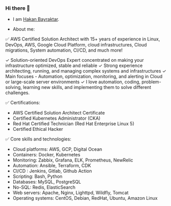 ### Hi there 👋

- I am [Hakan Bayraktar](https://www.linkedin.com/in/hakanbayraktar/).

- About me:

✅ AWS Certified Solution Architect with 15+ years of experience in Linux, DevOps, AWS, Google Cloud Platform, cloud infrastructures, Cloud migrations, System automation, CI/CD, and much more!

✓ Solution-oriented DevOps Expert concentrated on making your infrastructure optimized, stable and reliable
✓ Strong experience architecting, running, and managing complex systems and infrastructures
✓ Main focuses - Automation, optimization, monitoring, and alerting in Cloud or large-scale server environments
✓ I love automation, coding, problem-solving, learning new skills, and implementing them to solve different challenges.

✅ Certifications:
- AWS Certified Solution Architect Certificate
- Certified Kubernetes Administrator (CKA)
- Red Hat Certified Technician (Red Hat Enterprise Linux 5)
- Certified Ethical Hacker

✅ Core skills and technologies:
- Cloud platforms: AWS, GCP, Digital Ocean
- Containers: Docker, Kubernetes
- Monitoring: Zabbix, Grafana, ELK, Prometheus, NewRelic
- Automation: Ansible, Terraform, CDK
- CI/CD : Jenkins, Gitlab, Github Action
- Scripting: Bash, Python
- Databases: MySQL, PostgreSQL
- No-SQL: Redis, ElasticSearch
- Web servers: Apache, Nginx, Lighttpd, Wildfly, Tomcat
- Operating systems: CentOS, Debian, RedHat, Ubuntu, Amazon Linux
  
